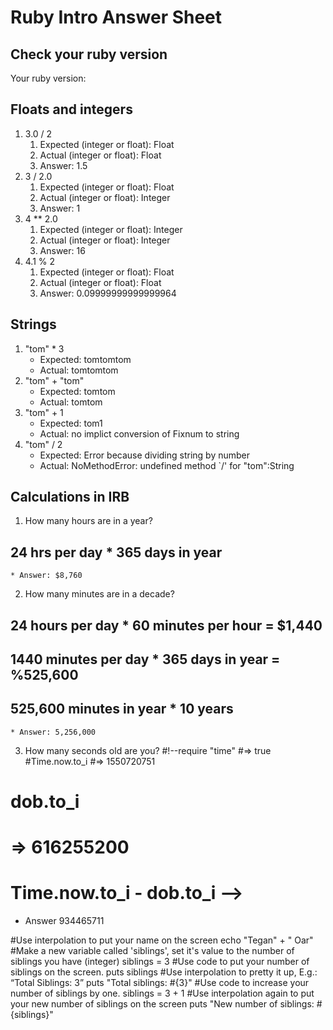 # Ruby Intro Answer Sheet

## Check your ruby version
Your ruby version: 

## Floats and integers 
1. 3.0 / 2
    1. Expected (integer or float):   Float   
    2. Actual (integer or float): Float
    3. Answer: 1.5
2. 3 / 2.0
    1. Expected (integer or float): Float     
    2. Actual (integer or float): Integer
    3. Answer: 1
3. 4 ** 2.0
    1. Expected (integer or float): Integer     
    2. Actual (integer or float): Integer
    3. Answer: 16
4. 4.1 % 2
    1. Expected (integer or float):   Float   
    2. Actual (integer or float): Float
    3. Answer: 0.09999999999999964

## Strings
1. "tom" * 3
    * Expected:  tomtomtom          
    * Actual: tomtomtom
2. "tom" + "tom"
    * Expected: tomtom          
    * Actual: tomtom
3. "tom" + 1
    * Expected: tom1           
    * Actual: no implict conversion of Fixnum to string
4. "tom" / 2
    * Expected: Error because dividing string by number           
    * Actual: NoMethodError: undefined method `/' for "tom":String

## Calculations in IRB
1. How many hours are in a year?
## 24 hrs per day * 365 days in year
    * Answer: $8,760
2. How many minutes are in a decade?
## 24 hours per day * 60 minutes per hour = $1,440
## 1440 minutes per day * 365 days in year = %525,600
## 525,600 minutes in year * 10 years
    * Answer: 5,256,000
3. How many seconds old are you?
#!--require "time" 
#=> true
#Time.now.to_i
#=> 1550720751
# dob.to_i
# => 616255200
# Time.now.to_i - dob.to_i -->
* Answer 934465711


#Use interpolation to put your name on the screen
echo "Tegan" + " Oar"
#Make a new variable called 'siblings', set it's value to the number of siblings you have (integer)
siblings = 3
#Use code to put your number of siblings on the screen.
puts siblings
#Use interpolation to pretty it up, E.g.: “Total Siblings: 3”
puts "Total siblings: #{3}"
#Use code to increase your number of siblings by one.
siblings = 3 + 1
#Use interpolation again to put your new number of siblings on the screen 
puts "New number of siblings: #{siblings}"
